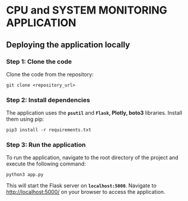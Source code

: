 # CPU and SYSTEM MONITORING APPLICATION

## **Deploying the application locally**

### **Step 1: Clone the code**

Clone the code from the repository:

```
git clone <repository_url>
```

### **Step 2: Install dependencies**

The application uses the **`psutil`** and **`Flask`, Plotly, boto3** libraries. Install them using pip:

```
pip3 install -r requirements.txt
```

### **Step 3: Run the application**

To run the application, navigate to the root directory of the project and execute the following command:

```
python3 app.py
```

This will start the Flask server on **`localhost:5000`**. Navigate to [http://localhost:5000/](http://localhost:5000/) on your browser to access the application.
